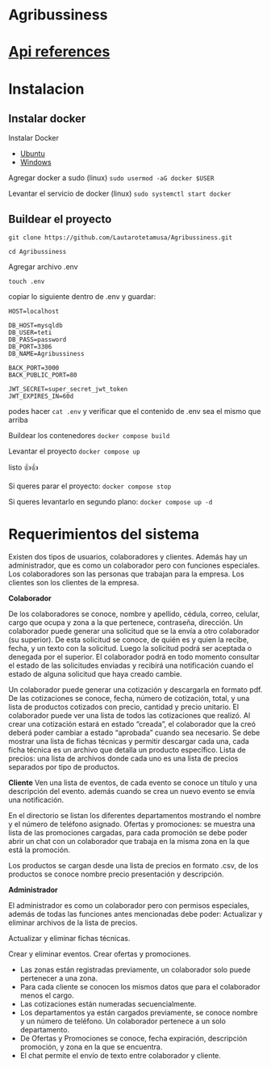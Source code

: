 # Agribussiness

# [Api references](https://cronos-software.stoplight.io/docs/agribussiness/branches/main/pgbrbcgazs2m9-agribussiness-api-rest)

# Instalacion

## Instalar docker

Instalar Docker 

* [Ubuntu](https://docs.docker.com/engine/install/ubuntu/)
* [Windows](https://docs.docker.com/desktop/install/windows-install/)

Agregar docker a sudo (linux)
`sudo usermod -aG docker $USER`

Levantar el servicio de docker (linux)
`sudo systemctl start docker`

## Buildear el proyecto

`git clone https://github.com/Lautarotetamusa/Agribussiness.git`

`cd Agribussiness`

Agregar archivo .env

`touch .env`

copiar lo siguiente dentro de .env y guardar:

```properties
HOST=localhost

DB_HOST=mysqldb
DB_USER=teti
DB_PASS=password
DB_PORT=3306
DB_NAME=Agribussiness

BACK_PORT=3000
BACK_PUBLIC_PORT=80

JWT_SECRET=super_secret_jwt_token
JWT_EXPIRES_IN=60d
```

podes hacer `cat .env` y verificar que el contenido de .env sea el mismo que arriba

Buildear los contenedores
`docker compose build`

Levantar el proyecto
`docker compose up`

listo 👍👍

Si queres parar el proyecto: `docker compose stop`

Si queres levantarlo en segundo plano: `docker compose up -d`

# Requerimientos del sistema

Existen dos tipos de usuarios, colaboradores y clientes. Además hay un administrador, que es como un colaborador pero con funciones especiales. Los colaboradores son las personas que trabajan para la empresa. Los clientes son los clientes de la empresa.

**Colaborador**

De los colaboradores se conoce, nombre y apellido, cédula, correo, celular, cargo que ocupa y zona a la que pertenece, contraseña, dirección. Un colaborador puede generar una solicitud que se la envía a otro colaborador (su superior). De esta solicitud se conoce, de quién es y quien la recibe, fecha, y un texto con la solicitud. Luego la solicitud podrá ser aceptada o denegada por el superior. El colaborador podrá en todo momento consultar el estado de las solicitudes enviadas y recibirá una notificación cuando el estado de alguna solicitud que haya creado cambie.

Un colaborador puede generar una cotización y descargarla en formato pdf. De las cotizaciones se conoce, fecha, número de cotización, total, y una lista de productos cotizados con precio, cantidad y precio unitario. El colaborador puede ver una lista de todos las cotizaciones que realizó. Al crear una cotización estará en estado “creada”, el colaborador que la creó deberá poder cambiar a estado “aprobada” cuando sea necesario.
Se debe mostrar una lista de fichas técnicas y permitir descargar cada una, cada ficha técnica es un archivo que detalla un producto específico.
Lista de precios: una lista de archivos donde cada uno es una lista de precios separados por tipo de productos.

**Cliente**
Ven una lista de eventos, de cada evento se conoce un título y una descripción del evento. además cuando se crea un nuevo evento se envía una notificación.

En el directorio se listan los diferentes departamentos mostrando el nombre y el número de teléfono asignado.
Ofertas y promociones: se muestra una lista de las promociones cargadas, para cada promoción se debe poder abrir un chat con un colaborador que trabaja en la misma zona en la que está la promoción.

Los productos se cargan desde una lista de precios en formato .csv, de los productos se conoce nombre precio presentación y descripción.

**Administrador**

El administrador es como un colaborador pero con permisos especiales, además de todas las funciones antes mencionadas debe poder:
Actualizar y eliminar archivos de la lista de precios.

Actualizar y eliminar fichas técnicas.

Crear y eliminar eventos.
Crear ofertas y promociones.

* Las zonas están registradas previamente, un colaborador solo puede pertenecer a una zona.
* Para cada cliente se conocen los mismos datos que para el colaborador menos el cargo.
* Las cotizaciones están numeradas secuencialmente.
* Los departamentos ya están cargados previamente, se conoce nombre y un número de teléfono. Un colaborador pertenece a un solo departamento.
* De Ofertas y Promociones se conoce, fecha expiración, descripción promoción, y zona en la que se encuentra.
* El chat permite el envío de texto entre colaborador y cliente.
